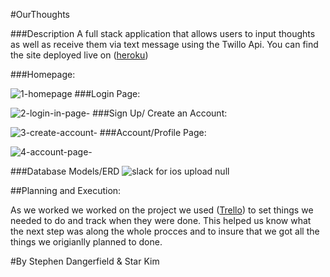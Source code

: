 
#OurThoughts


###Description
A full stack application that allows users to input thoughts as well as receive them via text message using the Twillo Api. 
You can find the site deployed live on ([heroku](http://ourthoughtsapp.herokuapp.com/)) 

###Homepage:

![1-homepage](https://cloud.githubusercontent.com/assets/22550925/20507642/c77ae908-b010-11e6-9531-b46c6494217d.png)
###Login Page:

![2-login-in-page-](https://cloud.githubusercontent.com/assets/22550925/20507652/dcde2666-b010-11e6-9494-3fc013bcb414.png)
###Sign Up/ Create an Account:

![3-create-account-](https://cloud.githubusercontent.com/assets/22550925/20507660/e5fc0ec0-b010-11e6-9667-f7dfe55f3e4e.png)
###Account/Profile Page:

![4-account-page-](https://cloud.githubusercontent.com/assets/22550925/20507664/f184c46c-b010-11e6-8afe-abab9112fd9e.png)

###Database Models/ERD
![slack for ios upload null](https://cloud.githubusercontent.com/assets/22550925/20507813/1c02986c-b012-11e6-9687-edea47045fbe.jpeg)



##Planning and Execution:
 
As we worked we worked on the project we used ([Trello](https://trello.com/b/0IcVo5BL/project-1)) to set things we needed to do and track when they were done. This helped us know what the next step was along the whole procces and to insure that we got all the things we origianlly planned to done. 


 
 
 
 
 #By Stephen Dangerfield & Star Kim
